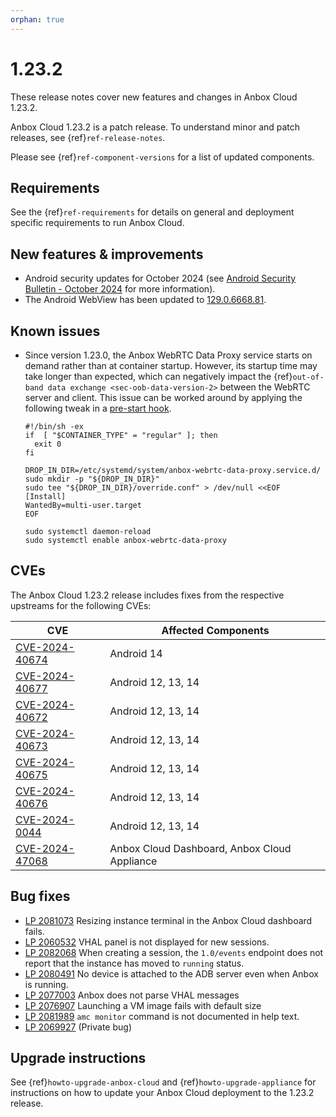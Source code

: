 ```yaml
---
orphan: true
---
```

# 1.23.2

These release notes cover new features and changes in Anbox Cloud 1.23.2.

Anbox Cloud 1.23.2 is a patch release. To understand minor and patch releases, see {ref}`ref-release-notes`.

Please see {ref}`ref-component-versions` for a list of updated components.

## Requirements

See the {ref}`ref-requirements` for details on general and deployment specific requirements to run Anbox Cloud.

## New features & improvements

* Android security updates for October 2024 (see [Android Security Bulletin - October 2024](https://source.android.com/docs/security/bulletin/2024-10-01) for more information).
* The Android WebView has been updated to [129.0.6668.81](https://chromereleases.googleblog.com/2024/10/chrome-for-android-update.html).

## Known issues

* Since version 1.23.0, the Anbox WebRTC Data Proxy service starts on demand rather than at container startup. However, its startup time may take longer than expected, which can negatively impact the {ref}`out-of-band data exchange <sec-oob-data-version-2>` between the WebRTC server and client. This issue can be worked around by applying the following tweak in a [pre-start hook](https://anbox-cloud.io/docs/ref/hooks).

  ```
  #!/bin/sh -ex
  if  [ "$CONTAINER_TYPE" = "regular" ]; then
    exit 0
  fi

  DROP_IN_DIR=/etc/systemd/system/anbox-webrtc-data-proxy.service.d/
  sudo mkdir -p "${DROP_IN_DIR}"
  sudo tee "${DROP_IN_DIR}/override.conf" > /dev/null <<EOF
  [Install]
  WantedBy=multi-user.target
  EOF

  sudo systemctl daemon-reload
  sudo systemctl enable anbox-webrtc-data-proxy
  ```

## CVEs

The Anbox Cloud 1.23.2 release includes fixes from the respective upstreams for the following CVEs:

| CVE | Affected Components |
|-----|---------------------|
| [CVE-2024-40674](https://source.android.com/docs/security/bulletin/2024-10-01#System) | Android 14 |
| [CVE-2024-40677](https://source.android.com/docs/security/bulletin/2024-10-01#System) | Android 12, 13, 14 |
| [CVE-2024-40672](https://source.android.com/docs/security/bulletin/2024-10-01#System) | Android 12, 13, 14 |
| [CVE-2024-40673](https://source.android.com/docs/security/bulletin/2024-10-01#System) | Android 12, 13, 14 |
| [CVE-2024-40675](https://source.android.com/docs/security/bulletin/2024-10-01#Framework) | Android 12, 13, 14 |
| [CVE-2024-40676](https://source.android.com/docs/security/bulletin/2024-10-01#Framework) | Android 12, 13, 14|
| [CVE-2024-0044](https://source.android.com/docs/security/bulletin/2024-10-01#Framework) | Android 12, 13, 14 |
| [CVE-2024-47068](https://nvd.nist.gov/vuln/detail/CVE-2024-47068) | Anbox Cloud Dashboard, Anbox Cloud Appliance |

## Bug fixes

* [LP 2081073](https://bugs.launchpad.net/anbox-cloud/+bug/2081073) Resizing instance terminal in the Anbox Cloud dashboard fails.
* [LP 2060532](https://bugs.launchpad.net/anbox-cloud/+bug/2060532) VHAL panel is not displayed for new sessions.
* [LP 2082068](https://bugs.launchpad.net/anbox-cloud/+bug/2082068) When creating a session, the `1.0/events` endpoint does not report that the instance has moved to `running` status.
* [LP 2080491](https://bugs.launchpad.net/anbox-cloud/+bug/2080491) No device is attached to the ADB server even when Anbox is running.
* [LP 2077003](https://bugs.launchpad.net/anbox-cloud/+bug/2077003) Anbox does not parse VHAL messages
* [LP 2076907](https://bugs.launchpad.net/anbox-cloud/+bug/2076907) Launching a VM image fails with default size
* [LP 2081989](https://bugs.launchpad.net/anbox-cloud/+bug/2081989) `amc monitor` command is not documented in help text.
* [LP 2069927](https://bugs.launchpad.net/anbox-cloud/+bug/2069927) (Private bug)


## Upgrade instructions

See {ref}`howto-upgrade-anbox-cloud` and {ref}`howto-upgrade-appliance` for instructions on how to update your Anbox Cloud deployment to the 1.23.2 release.

